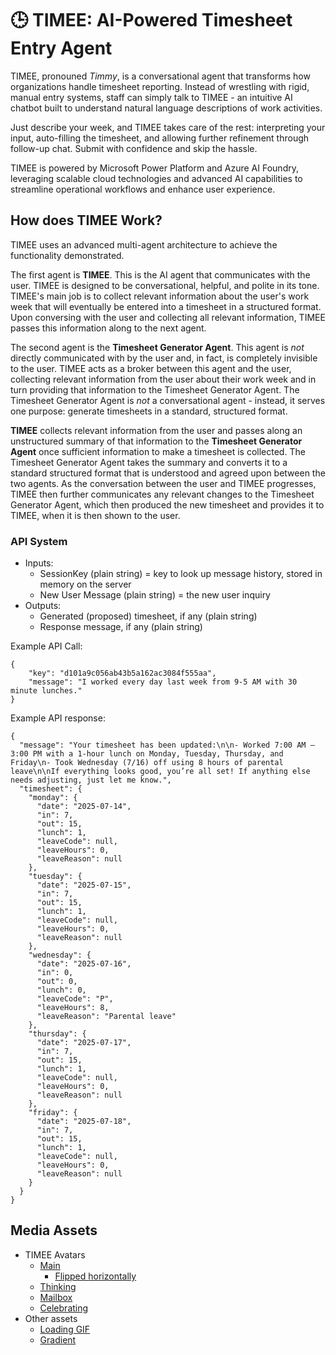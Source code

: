 # 🕒 TIMEE: AI-Powered **Time**sheet **E**ntry Agent
TIMEE, pronouned *Timmy*, is a conversational agent that transforms how organizations handle timesheet reporting. Instead of wrestling with rigid, manual entry systems, staff can simply talk to TIMEE - an intuitive AI chatbot built to understand natural language descriptions of work activities.

Just describe your week, and TIMEE takes care of the rest: interpreting your input, auto-filling the timesheet, and allowing further refinement through follow-up chat. Submit with confidence and skip the hassle.

TIMEE is powered by Microsoft Power Platform and Azure AI Foundry, leveraging scalable cloud technologies and advanced AI capabilities to streamline operational workflows and enhance user experience.

## How does TIMEE Work?
TIMEE uses an advanced multi-agent architecture to achieve the functionality demonstrated. 

The first agent is **TIMEE**. This is the AI agent that communicates with the user. TIMEE is designed to be conversational, helpful, and polite in its tone. TIMEE's main job is to collect relevant information about the user's work week that will eventually be entered into a timesheet in a structured format. Upon conversing with the user and collecting all relevant information, TIMEE passes this information along to the next agent.

The second agent is the **Timesheet Generator Agent**. This agent is *not* directly communicated with by the user and, in fact, is completely invisible to the user. TIMEE acts as a broker between this agent and the user, collecting relevant information from the user about their work week and in turn providing that information to the Timesheet Generator Agent. The Timesheet Generator Agent is *not* a conversational agent - instead, it serves one purpose: generate timesheets in a standard, structured format.

**TIMEE** collects relevant information from the user and passes along an unstructured summary of that information to the **Timesheet Generator Agent** once sufficient information to make a timesheet is collected.  The Timesheet Generator Agent takes the summary and converts it to a standard structured format that is understood and agreed upon between the two agents. As the conversation between the user and TIMEE progresses, TIMEE then further communicates any relevant changes to the Timesheet Generator Agent, which then produced the new timesheet and provides it to TIMEE, when it is then shown to the user.

### API System
- Inputs:
    - SessionKey (plain string) = key to look up message history, stored in memory on the server
    - New User Message (plain string) = the new user inquiry
- Outputs:
    - Generated (proposed) timesheet, if any (plain string)
    - Response message, if any (plain string)

Example API Call:
```
{
    "key": "d101a9c056ab43b5a162ac3084f555aa",
    "message": "I worked every day last week from 9-5 AM with 30 minute lunches."
}
```

Example API response:
```
{
  "message": "Your timesheet has been updated:\n\n- Worked 7:00 AM – 3:00 PM with a 1-hour lunch on Monday, Tuesday, Thursday, and Friday\n- Took Wednesday (7/16) off using 8 hours of parental leave\n\nIf everything looks good, you’re all set! If anything else needs adjusting, just let me know.",
  "timesheet": {
    "monday": {
      "date": "2025-07-14",
      "in": 7,
      "out": 15,
      "lunch": 1,
      "leaveCode": null,
      "leaveHours": 0,
      "leaveReason": null
    },
    "tuesday": {
      "date": "2025-07-15",
      "in": 7,
      "out": 15,
      "lunch": 1,
      "leaveCode": null,
      "leaveHours": 0,
      "leaveReason": null
    },
    "wednesday": {
      "date": "2025-07-16",
      "in": 0,
      "out": 0,
      "lunch": 0,
      "leaveCode": "P",
      "leaveHours": 8,
      "leaveReason": "Parental leave"
    },
    "thursday": {
      "date": "2025-07-17",
      "in": 7,
      "out": 15,
      "lunch": 1,
      "leaveCode": null,
      "leaveHours": 0,
      "leaveReason": null
    },
    "friday": {
      "date": "2025-07-18",
      "in": 7,
      "out": 15,
      "lunch": 1,
      "leaveCode": null,
      "leaveHours": 0,
      "leaveReason": null
    }
  }
}
```

## Media Assets
- TIMEE Avatars
  - [Main](https://i.imgur.com/kVoZQlJ.png)
    - [Flipped horizontally](https://i.imgur.com/Db1RQUy.png)
  - [Thinking](https://i.imgur.com/QTOdNxJ.png)
  - [Mailbox](https://i.imgur.com/T1rFNN3.png)
  - [Celebrating](https://i.imgur.com/0adH6TQ.png)
- Other assets
  - [Loading GIF](https://i.imgur.com/DCePhoO.gif)
  - [Gradient](https://i.imgur.com/dUNT54U.jpeg)